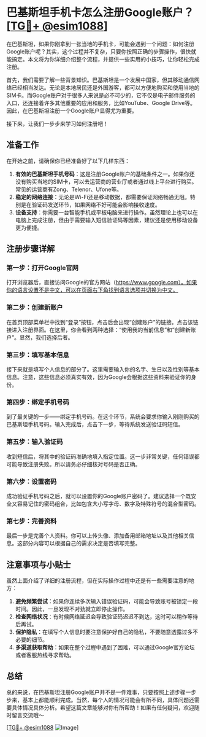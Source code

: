 # 巴基斯坦手机卡怎么注册Google账户？[[TG💪+ @esim1088](https://t.me/s/esim1088)]

在巴基斯坦，如果你刚拿到一张当地的手机卡，可能会遇到一个问题：如何注册Google账户呢？其实，这个过程并不复杂，只要你按照正确的步骤操作，很快就能搞定。本文将为你详细介绍整个流程，并提供一些实用的小技巧，让你轻松完成注册。

首先，我们需要了解一些背景知识。巴基斯坦是一个发展中国家，但其移动通信网络已经相当发达。无论是本地居民还是外国游客，都可以方便地购买和使用当地的SIM卡。而Google账户对于很多人来说是必不可少的，它不仅是电子邮件服务的入口，还连接着许多其他重要的应用和服务，比如YouTube、Google Drive等。因此，在巴基斯坦注册一个Google账户显得尤为重要。

接下来，让我们一步步来学习如何注册吧！

## 准备工作

在开始之前，请确保你已经准备好了以下几样东西：

1. **有效的巴基斯坦手机号码**：这是注册Google账户的基础条件之一。如果你还没有购买当地的SIM卡，可以去运营商的营业厅或者通过线上平台进行购买。常见的运营商有Zong、Telenor、Ufone等。
2. **稳定的网络连接**：无论是Wi-Fi还是移动数据，都需要保证网络畅通无阻。特别是在验证码发送环节，如果网络不好可能会影响接收速度。
3. **设备支持**：你需要一台智能手机或平板电脑来进行操作。虽然理论上也可以在电脑上完成注册，但由于需要输入短信验证码等因素，建议还是使用移动设备更为便捷。

## 注册步骤详解

### 第一步：打开Google官网

打开浏览器后，直接访问Google的官方网站（https://www.google.com）。如果你的语言设置不是中文，可以在页面右下角找到语言选项并切换为中文。

### 第二步：创建新账户

在首页顶部菜单栏中找到“登录”按钮，点击后会出现“创建账户”的链接。点击该链接进入注册界面。在这里，你会看到两种选择：“使用我的当前信息”和“创建新账户”。显然，我们选择后者。

### 第三步：填写基本信息

接下来就是填写个人信息的部分了。这里需要输入你的名字、生日以及性别等基本信息。注意，这些信息必须真实有效，因为Google会根据这些资料来验证你的身份。

### 第四步：绑定手机号码

到了最关键的一步——绑定手机号码。在这个环节，系统会要求你输入刚刚购买的巴基斯坦手机号码。输入完成后，点击下一步，等待系统发送验证码短信。

### 第五步：输入验证码

收到短信后，将其中的验证码准确地填入指定位置。这一步非常关键，任何错误都可能导致注册失败。所以请务必仔细核对号码是否正确。

### 第六步：设置密码

成功验证手机号码之后，就可以设置你的Google账户密码了。建议选择一个既安全又容易记住的密码组合，比如包含大小写字母、数字及特殊符号的混合型密码。

### 第七步：完善资料

最后一步是完善个人资料。你可以上传头像、添加备用邮箱地址以及其他相关信息。这部分内容可以根据自己的需求决定是否填写完整。

## 注意事项与小贴士

虽然上面介绍了详细的注册流程，但在实际操作过程中还是有一些需要注意的地方：

1. **避免频繁尝试**：如果你连续多次输入错误验证码，可能会导致账号被锁定一段时间。因此，一旦发现不对劲就立即停止操作。
2. **检查网络状况**：有时候网络延迟会导致验证码迟迟不到达，这时可以稍作等待后再试。
3. **保护隐私**：在填写个人信息时要注意保护好自己的隐私，不要随意透露过多不必要的细节。
4. **多渠道获取帮助**：如果在整个过程中遇到了困难，可以通过Google官方论坛或者客服热线寻求帮助。

## 总结

总的来说，在巴基斯坦注册Google账户并不是一件难事，只要按照上述步骤一步步来，基本上都能顺利完成。当然，每个人的情况可能会有所不同，具体问题还需要具体情况具体分析。希望这篇文章能够对你有所帮助！如果有任何疑问，欢迎随时留言交流哦～

[[TG💪+ @esim1088](https://t.me/s/esim1088) ![Image](https://i.postimg.cc/4NQfJmqS/Snipaste-2025-05-13-00-14-12.png)]